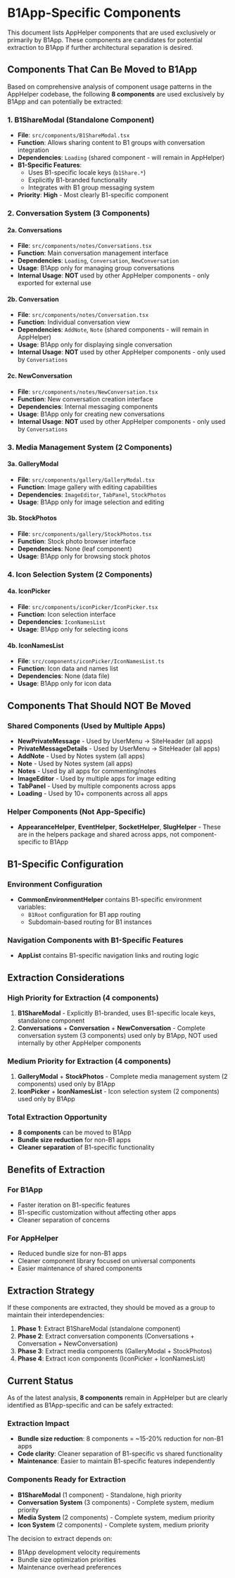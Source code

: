 # B1App-Specific Components

This document lists AppHelper components that are used exclusively or primarily by B1App. These components are candidates for potential extraction to B1App if further architectural separation is desired.

## Components That Can Be Moved to B1App

Based on comprehensive analysis of component usage patterns in the AppHelper codebase, the following **8 components** are used exclusively by B1App and can potentially be extracted:

### 1. B1ShareModal (Standalone Component)
- **File**: `src/components/B1ShareModal.tsx`
- **Function**: Allows sharing content to B1 groups with conversation integration
- **Dependencies**: `Loading` (shared component - will remain in AppHelper)
- **B1-Specific Features**: 
  - Uses B1-specific locale keys (`b1Share.*`)
  - Explicitly B1-branded functionality
  - Integrates with B1 group messaging system
- **Priority**: **High** - Most clearly B1-specific component

### 2. Conversation System (3 Components)
#### 2a. Conversations
- **File**: `src/components/notes/Conversations.tsx`
- **Function**: Main conversation management interface
- **Dependencies**: `Loading`, `Conversation`, `NewConversation`
- **Usage**: B1App only for managing group conversations
- **Internal Usage**: **NOT** used by other AppHelper components - only exported for external use

#### 2b. Conversation  
- **File**: `src/components/notes/Conversation.tsx`
- **Function**: Individual conversation view
- **Dependencies**: `AddNote`, `Note` (shared components - will remain in AppHelper)
- **Usage**: B1App only for displaying single conversation
- **Internal Usage**: **NOT** used by other AppHelper components - only used by `Conversations`

#### 2c. NewConversation
- **File**: `src/components/notes/NewConversation.tsx`
- **Function**: New conversation creation interface
- **Dependencies**: Internal messaging components
- **Usage**: B1App only for creating new conversations
- **Internal Usage**: **NOT** used by other AppHelper components - only used by `Conversations`

### 3. Media Management System (2 Components)
#### 3a. GalleryModal
- **File**: `src/components/gallery/GalleryModal.tsx`
- **Function**: Image gallery with editing capabilities
- **Dependencies**: `ImageEditor`, `TabPanel`, `StockPhotos`
- **Usage**: B1App only for image selection and editing

#### 3b. StockPhotos
- **File**: `src/components/gallery/StockPhotos.tsx`
- **Function**: Stock photo browser interface
- **Dependencies**: None (leaf component)
- **Usage**: B1App only for browsing stock photos

### 4. Icon Selection System (2 Components)
#### 4a. IconPicker
- **File**: `src/components/iconPicker/IconPicker.tsx`
- **Function**: Icon selection interface
- **Dependencies**: `IconNamesList`
- **Usage**: B1App only for selecting icons

#### 4b. IconNamesList
- **File**: `src/components/iconPicker/IconNamesList.ts`
- **Function**: Icon data and names list
- **Dependencies**: None (data file)
- **Usage**: B1App only for icon data

## Components That Should NOT Be Moved

### Shared Components (Used by Multiple Apps)
- **NewPrivateMessage** - Used by UserMenu → SiteHeader (all apps)
- **PrivateMessageDetails** - Used by UserMenu → SiteHeader (all apps)
- **AddNote** - Used by Notes system (all apps)
- **Note** - Used by Notes system (all apps)
- **Notes** - Used by all apps for commenting/notes
- **ImageEditor** - Used by multiple apps for image editing
- **TabPanel** - Used by multiple components across apps
- **Loading** - Used by 10+ components across all apps

### Helper Components (Not App-Specific)
- **AppearanceHelper**, **EventHelper**, **SocketHelper**, **SlugHelper** - These are in the helpers package and shared across apps, not component-specific to B1App

## B1-Specific Configuration

### Environment Configuration
- **CommonEnvironmentHelper** contains B1-specific environment variables:
  - `B1Root` configuration for B1 app routing
  - Subdomain-based routing for B1 instances

### Navigation Components with B1-Specific Features
- **AppList** contains B1-specific navigation links and routing logic

## Extraction Considerations

### High Priority for Extraction (4 components)
1. **B1ShareModal** - Explicitly B1-branded, uses B1-specific locale keys, standalone component
2. **Conversations** + **Conversation** + **NewConversation** - Complete conversation system (3 components) used only by B1App, NOT used internally by other AppHelper components

### Medium Priority for Extraction (4 components)
1. **GalleryModal** + **StockPhotos** - Complete media management system (2 components) used only by B1App
2. **IconPicker** + **IconNamesList** - Icon selection system (2 components) used only by B1App

### Total Extraction Opportunity
- **8 components** can be moved to B1App
- **Bundle size reduction** for non-B1 apps
- **Cleaner separation** of B1-specific functionality

## Benefits of Extraction

### For B1App
- Faster iteration on B1-specific features
- B1-specific customization without affecting other apps
- Cleaner separation of concerns

### For AppHelper
- Reduced bundle size for non-B1 apps
- Cleaner component library focused on universal components
- Easier maintenance of shared components

## Extraction Strategy

If these components are extracted, they should be moved as a group to maintain their interdependencies:

1. **Phase 1**: Extract B1ShareModal (standalone component)
2. **Phase 2**: Extract conversation components (Conversations + Conversation + NewConversation)
3. **Phase 3**: Extract media components (GalleryModal + StockPhotos)
4. **Phase 4**: Extract icon components (IconPicker + IconNamesList)

## Current Status

As of the latest analysis, **8 components** remain in AppHelper but are clearly identified as B1App-specific and can be safely extracted:

### Extraction Impact
- **Bundle size reduction**: 8 components = ~15-20% reduction for non-B1 apps
- **Code clarity**: Cleaner separation of B1-specific vs shared functionality
- **Maintenance**: Easier to maintain B1-specific features independently

### Components Ready for Extraction
- **B1ShareModal** (1 component) - Standalone, high priority
- **Conversation System** (3 components) - Complete system, medium priority
- **Media System** (2 components) - Complete system, medium priority  
- **Icon System** (2 components) - Complete system, medium priority

The decision to extract depends on:
- B1App development velocity requirements
- Bundle size optimization priorities
- Maintenance overhead preferences